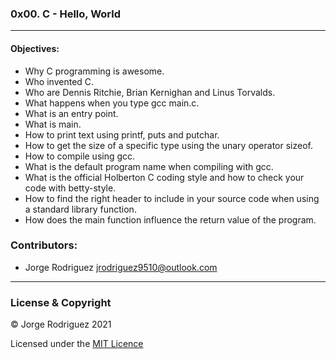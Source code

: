 ### 0x00. C - Hello, World  
---  
#### Objectives:  
- Why C programming is awesome.  
- Who invented C.  
- Who are Dennis Ritchie, Brian Kernighan and Linus Torvalds.  
- What happens when you type gcc main.c.  
- What is an entry point.  
- What is main.  
- How to print text using printf, puts and putchar.  
- How to get the size of a specific type using the unary operator sizeof.  
- How to compile using gcc.  
- What is the default program name when compiling with gcc.  
- What is the official Holberton C coding style and how to check your code with betty-style.  
- How to find the right header to include in your source code when using a standard library function.  
- How does the main function influence the return value of the program.  
### Contributors:  
- Jorge Rodriguez <jrodriguez9510@outlook.com>  
---  
### License & Copyright  
© Jorge Rodriguez 2021  
  
Licensed under the [MIT Licence](LICENSE) 